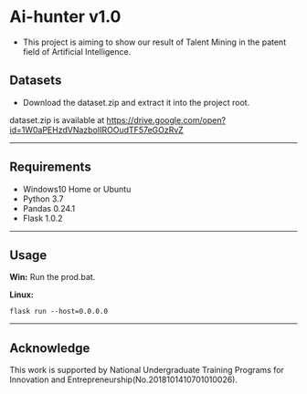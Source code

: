 # Ai-hunter v1.0
* This project is aiming to show our result of Talent Mining in the patent field of Artificial Intelligence.


## Datasets
* Download the dataset.zip and extract it into the project root.

dataset.zip is available at https://drive.google.com/open?id=1W0aPEHzdVNazboIIROOudTF57eGOzRvZ

******

## Requirements
* Windows10 Home or Ubuntu
* Python 3.7
* Pandas 0.24.1
* Flask 1.0.2

******

## Usage
**Win:**
Run the prod.bat.

**Linux:**

```
flask run --host=0.0.0.0
```

*******

## Acknowledge

This work is supported by  National Undergraduate Training Programs for Innovation and Entrepreneurship(No.2018101410701010026).